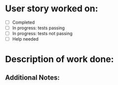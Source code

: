# User story worked on:

- [ ] Completed
- [ ] In progress: tests passing
- [ ] In progress: tests not passing
- [ ] Help needed

# Description of work done:


## Additional Notes:
